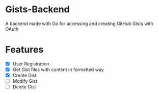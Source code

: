 # Gists-Backend

A backend made with Go for accessing and creating GitHub Gists with OAuth

# Features
- [x] User Registration
- [x] Get Gist files with content in formatted way
- [x] Create Gist
- [ ] Modify Gist
- [ ] Delete Gist
